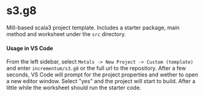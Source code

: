 # s3.g8

Mill-based scala3 project template. Includes a starter package, main method and worksheet under the ```src``` directory.

#### Usage in VS Code

From the left sidebar, select ```Metals -> New Project -> Custom (template)``` and enter ```incrementum/s3.g8``` or the full url to the repository. After a few seconds, VS Code will prompt for the project properties and wether to open a new editor window. Select "yes" and the project will start to build. After a little while the worksheet should run the starter code.
